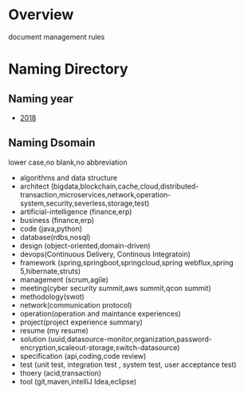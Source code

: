 # Overview

  document management rules

# Naming Directory

## Naming year
    
   - [2018](2018/2018.md)
        
## Naming Dsomain
    
   lower case,no blank,no abbreviation
    
   - algorithms and data structure    
   - architect (bigdata,blockchain,cache,cloud,distributed-transaction,microservices,network,operation-system,security,severless,storage,test)
   - artificial-intelligence (finance,erp)
   - business (finance,erp)
   - code (java,python)
   - database(rdbs,nosql)
   - design (object-oriented,domain-driven)
   - devops(Continuous Delivery, Continous Integratoin)
   - framework (spring,springboot,springcloud,spring webflux,spring 5,hibernate,struts)
   - management (scrum,agile)
   - meeting(cyber security summit,aws summit,qcon summit)
   - methodology(swot)
   - network(communication protocol)
   - operation(operation and maintance experiences)
   - project(project experience summary)
   - resume (my resume)
   - solution (uuid,datasource-monitor,organization,password-encryption,scaleout-storage,switch-datasource)
   - specification (api,coding,code review)
   - test (unit test, integration test , system test, user acceptance test)
   - thoery (acid,transaction)
   - tool (git,maven,intelliJ Idea,eclipse)

    
    
